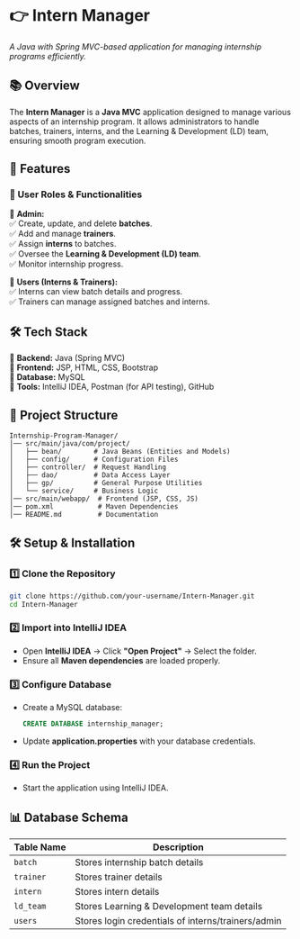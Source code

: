 # 👉 Intern Manager
_A Java with Spring MVC-based application for managing internship programs efficiently._

## 📚 Overview
The **Intern Manager** is a **Java MVC** application designed to manage various aspects of an internship program. It allows administrators to handle batches, trainers, interns, and the Learning & Development (LD) team, ensuring smooth program execution.

## 🚀 Features

### 🔹 User Roles & Functionalities

👤 **Admin:**  
✅ Create, update, and delete **batches**.  
✅ Add and manage **trainers**.  
✅ Assign **interns** to batches.  
✅ Oversee the **Learning & Development (LD) team**.  
✅ Monitor internship progress.  

👥 **Users (Interns & Trainers):**  
✅ Interns can view batch details and progress.  
✅ Trainers can manage assigned batches and interns.  

## 🛠️ Tech Stack

🔹 **Backend:** Java (Spring MVC)  
🔹 **Frontend:** JSP, HTML, CSS, Bootstrap  
🔹 **Database:** MySQL  
🔹 **Tools:** IntelliJ IDEA, Postman (for API testing), GitHub  

## 📂 Project Structure
```
Internship-Program-Manager/
️│── src/main/java/com/project/
️│   ├── bean/        # Java Beans (Entities and Models)
️│   ├── config/      # Configuration Files
️│   ├── controller/  # Request Handling
️│   ├── dao/         # Data Access Layer
️│   ├── gp/          # General Purpose Utilities
️│   └── service/     # Business Logic
️│── src/main/webapp/  # Frontend (JSP, CSS, JS)
️│── pom.xml           # Maven Dependencies
️│── README.md         # Documentation
```

## 🛠️ Setup & Installation

### 1️⃣ Clone the Repository
```sh
git clone https://github.com/your-username/Intern-Manager.git
cd Intern-Manager
```

### 2️⃣ Import into IntelliJ IDEA
- Open **IntelliJ IDEA** → Click **"Open Project"** → Select the folder.  
- Ensure all **Maven dependencies** are loaded properly.  

### 3️⃣ Configure Database
- Create a MySQL database:
  ```sql
  CREATE DATABASE internship_manager;
  ```
- Update **application.properties** with your database credentials.

### 4️⃣ Run the Project
- Start the application using IntelliJ IDEA.

## 📊 Database Schema

| Table Name  | Description |
|-------------|------------|
| `batch` | Stores internship batch details |
| `trainer` | Stores trainer details |
| `intern` | Stores intern details |
| `ld_team` | Stores Learning & Development team details |
| `users` | Stores login credentials of interns/trainers/admin |







